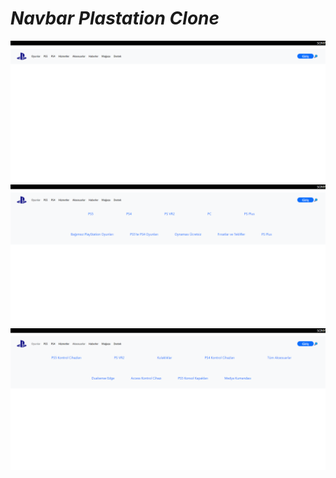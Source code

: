 <h1><i>Navbar Plastation Clone</i></h1>

<img src="SS1.png">
<img src="SS2.png">
<img src="SS3.png">
